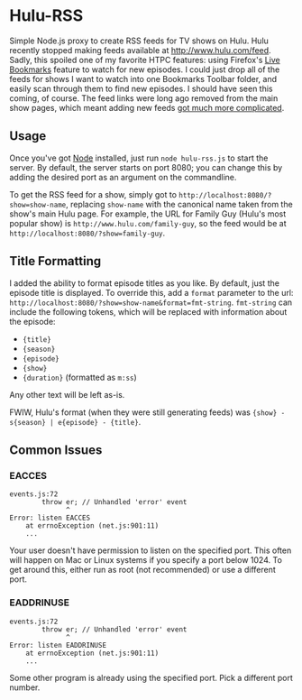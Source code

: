 Hulu-RSS
========

Simple Node.js proxy to create RSS feeds for TV shows on Hulu.
Hulu recently stopped making feeds available at http://www.hulu.com/feed.
Sadly, this spoiled one of my favorite HTPC features: using Firefox's [Live Bookmarks](http://kb.mozillazine.org/Live_Bookmarks_-_Firefox) feature to watch for new episodes.
I could just drop all of the feeds for shows I want to watch into one Bookmarks Toolbar folder, and easily scan through them to find new episodes.
I should have seen this coming, of course.
The feed links were long ago removed from the main show pages, which meant adding new feeds [got much more complicated](http://forum.serviio.org/viewtopic.php?f=20&t=4620&start=70#p51772).

Usage
-----

Once you've got [Node](http://nodejs.org/) installed, just run `node hulu-rss.js` to start the server.
By default, the server starts on port 8080; you can change this by adding the desired port as an argument on the commandline.

To get the RSS feed for a show, simply got to `http://localhost:8080/?show=show-name`, replacing `show-name` with the canonical name taken from the show's main Hulu page.
For example, the URL for Family Guy (Hulu's most popular show) is `http://www.hulu.com/family-guy`, so the feed would be at `http://localhost:8080/?show=family-guy`.

Title Formatting
----------------

I added the ability to format episode titles as you like.
By default, just the episode title is displayed.
To override this, add a `format` parameter to the url: `http://localhost:8080/?show=show-name&format=fmt-string`.
`fmt-string` can include the following tokens, which will be replaced with information about the episode:

* `{title}`
* `{season}`
* `{episode}`
* `{show}`
* `{duration}` (formatted as `m:ss`)

Any other text will be left as-is.

FWIW, Hulu's format (when they were still generating feeds) was `{show} - s{season} | e{episode} - {title}`.

Common Issues
-------------
### EACCES
```
events.js:72
        throw er; // Unhandled 'error' event
              ^
Error: listen EACCES
    at errnoException (net.js:901:11)
    ...
```

Your user doesn't have permission to listen on the specified port.
This often will happen on Mac or Linux systems if you specify a port below 1024.
To get around this, either run as root (not recommended) or use a different port.

### EADDRINUSE
```
events.js:72
        throw er; // Unhandled 'error' event
              ^
Error: listen EADDRINUSE
    at errnoException (net.js:901:11)
    ...
```

Some other program is already using the specified port.
Pick a different port number.
